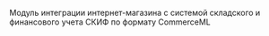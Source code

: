 Модуль интеграции интернет-магазина с системой складского и финансового учета СКИФ по формату CommerceML